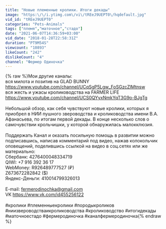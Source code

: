 ```yaml
---
title: "Новые племенные кролики. Итоги декады"
image: "https:\/\/i.ytimg.com\/vi\/tREeJ9UEPT0\/hqdefault.jpg"
vid_id: "tREeJ9UEPT0"
categories: "Pets-Animals"
tags: ["племя","маточное","стадо"]
date: "2021-06-07T14:36:59+03:00"
vid_date: "2018-01-28T22:58:31Z"
duration: "PT9M54S"
viewcount: "10893"
likeCount: "242"
dislikeCount: "4"
channel: "Фермер Одиночка"
---
```

{% raw %}Мои другие каналы:<br />вся милота и позитив на GLAD BUNNY <a rel="nofollow" target="blank" href="https://www.youtube.com/channel/UCqSgP5Lgw_FoSGzcZlMtnsw">https://www.youtube.com/channel/UCqSgP5Lgw_FoSGzcZlMtnsw</a><br />вся жесть и ужасы кролиководства на FARMER LIFE <a rel="nofollow" target="blank" href="https://www.youtube.com/channel/UCS0QYyxNmkYqT3G9o-BJgTg">https://www.youtube.com/channel/UCS0QYyxNmkYqT3G9o-BJgTg</a><br /><br />Небольшой обзор, как себя чувствуют новые кролики, которых я приобрел в НИИ  пушного звероводства и кролиководства имени В.А. Афанасьева, по итогам первой декады. В конце несколько слов о самочувствии крольчишки, у которой обнаружилась малокклюзия.<br /><br />Поддержать Канал и оказать посильную помощь в развитии можно подписавшись, написав комментарий под видео, нажав колокольчик оповещений, поделившись ссылкой на видео в соц.сетях или же материально:<br />Сбербанк: 4276400048334719<br />QIWI: +7 916 392 36 17<br />WebMoney:  R926489777527 (₽)<br />                       Z673672282842 ($)<br />Яндекс-Деньги: 410014799326013<br /><br />E-mail: fermerodinochka@gmail.com<br />VK <a rel="nofollow" target="blank" href="https://www.vk.com/id455256122">https://www.vk.com/id455256122</a><br /><br />#кролики #племенныекролики #породыкроликов #ниизвероводстваикролиководства #кролиководство #итогидекады #маточноестадо #фермеродиночка #каналфермеродиночка{% endraw %}
